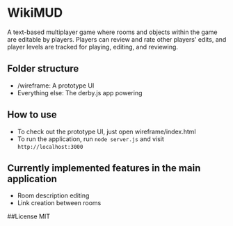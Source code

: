 # WikiMUD
A text-based multiplayer game where rooms and objects within the game are editable by players.  Players can review and rate other players' edits, and player levels are tracked for playing, editing, and reviewing.

## Folder structure
* /wireframe: A prototype UI
* Everything else: The derby.js app powering 

## How to use
* To check out the prototype UI, just open wireframe/index.html
* To run the application, run `node server.js` and visit `http://localhost:3000`

## Currently implemented features in the main application
* Room description editing
* Link creation between rooms

##License
MIT